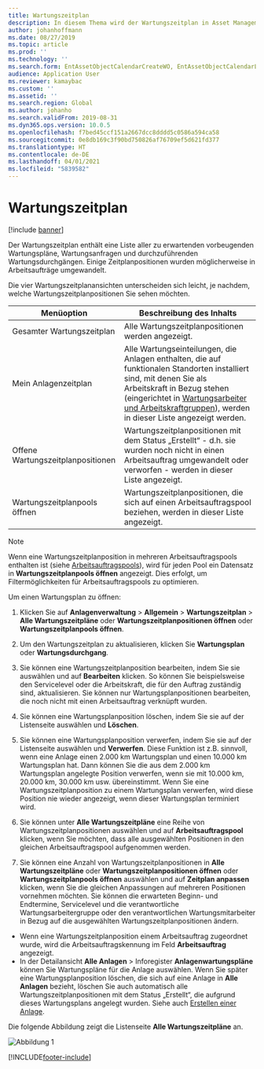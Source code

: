 ```yaml
---
title: Wartungszeitplan
description: In diesem Thema wird der Wartungszeitplan in Asset Management erläutert.
author: johanhoffmann
ms.date: 08/27/2019
ms.topic: article
ms.prod: ''
ms.technology: ''
ms.search.form: EntAssetObjectCalendarCreateWO, EntAssetObjectCalendarListPagePoolsOpen, EntAssetObjectCalendarListPage, EntAssetObjectCalendarListPagePreviewPart, EntAssetObjectCalendarEdit, EntAssetObjectCalendarAdjust, EntAssetObjectCalendarDiscard, EntAssetObjectCalendarInfoPart
audience: Application User
ms.reviewer: kamaybac
ms.custom: ''
ms.assetid: ''
ms.search.region: Global
ms.author: johanho
ms.search.validFrom: 2019-08-31
ms.dyn365.ops.version: 10.0.5
ms.openlocfilehash: f7bed45ccf151a2667dcc8dddd5c0586a594ca58
ms.sourcegitcommit: 0e8db169c3f90bd750826af76709ef5d621fd377
ms.translationtype: HT
ms.contentlocale: de-DE
ms.lasthandoff: 04/01/2021
ms.locfileid: "5839582"
---
```

# <a name="maintenance-schedule"></a>Wartungszeitplan

[!include [banner](../../includes/banner.md)]

 

Der Wartungszeitplan enthält eine Liste aller zu erwartenden vorbeugenden Wartungspläne, Wartungsanfragen und durchzuführenden Wartungsdurchgängen. Einige Zeitplanpositionen wurden möglicherweise in Arbeitsaufträge umgewandelt.

Die vier Wartungszeitplanansichten unterscheiden sich leicht, je nachdem, welche Wartungszeitplanpositionen Sie sehen möchten.

| Menüoption                  | Beschreibung des Inhalts                                                                                                                                             |
|----------------------------|----------------------------------------------------------------------------------------------------------------------------------------------------------------------------------------------|
| Gesamter Wartungszeitplan       | Alle Wartungszeitplanpositionen werden angezeigt.     |
| Mein Anlagenzeitplan        | Alle Wartungseinteilungen, die Anlagen enthalten, die auf funktionalen Standorten installiert sind, mit denen Sie als Arbeitskraft in Bezug stehen (eingerichtet in [Wartungsarbeiter und Arbeitskraftgruppen](../setup-for-objects/workers-and-worker-groups.md)), werden in dieser Liste angezeigt werden. |
| Offene Wartungszeitplanpositionen | Wartungszeitplanpositionen mit dem Status „Erstellt“ - d.h. sie wurden noch nicht in einen Arbeitsauftrag umgewandelt oder verworfen - werden in dieser Liste angezeigt.                                            |
| Wartungszeitplanpools öffnen | Wartungszeitplanpositionen, die sich auf einen Arbeitsauftragspool beziehen, werden in dieser Liste angezeigt.                                                                                                                  |

>[!NOTE]
>Wenn eine Wartungszeitplanposition in mehreren Arbeitsauftragspools enthalten ist (siehe [Arbeitsauftragspools](../work-orders/work-order-pools.md)), wird für jeden Pool ein Datensatz in **Wartungszeitplanpools öffnen** angezeigt. Dies erfolgt, um Filtermöglichkeiten für Arbeitsauftragspools zu optimieren.

Um einen Wartungsplan zu öffnen:

1. Klicken Sie auf **Anlagenverwaltung** > **Allgemein** > **Wartungszeitplan** > **Alle Wartungszeitpläne** oder **Wartungszeitplanpositionen öffnen** oder **Wartungszeitplanpools öffnen**.

2. Um den Wartungszeitplan zu aktualisieren, klicken Sie **Wartungsplan** oder **Wartungsdurchgang**. 

3. Sie können eine Wartungszeitplanposition bearbeiten, indem Sie sie auswählen und auf **Bearbeiten** klicken. So können Sie beispielsweise den Servicelevel oder die Arbeitskraft, die für den Auftrag zuständig sind, aktualisieren. Sie können nur Wartungsplanpositionen bearbeiten, die noch nicht mit einen Arbeitsauftrag verknüpft wurden.

4. Sie können eine Wartungsplanposition löschen, indem Sie sie auf der Listenseite auswählen und **Löschen**.

5. Sie können eine Wartungsplanposition verwerfen, indem Sie sie auf der Listenseite auswählen und **Verwerfen**. Diese Funktion ist z.B. sinnvoll, wenn eine Anlage einen 2.000 km Wartungsplan und einen 10.000 km Wartungsplan hat. Dann können Sie die aus dem 2.000 km Wartungsplan angelegte Position verwerfen, wenn sie mit 10.000 km, 20.000 km, 30.000 km usw. übereinstimmt. Wenn Sie eine Wartungszeitplanposition zu einem Wartungsplan verwerfen, wird diese Position nie wieder angezeigt, wenn dieser Wartungsplan terminiert wird.

6. Sie können unter **Alle Wartungszeitpläne** eine Reihe von Wartungszeitplanpositionen auswählen und auf **Arbeitsauftragspool** klicken, wenn Sie möchten, dass alle ausgewählten Positionen in den gleichen Arbeitsauftragspool aufgenommen werden.

7. Sie können eine Anzahl von Wartungszeitplanpositionen in **Alle Wartungszeitpläne** oder **Wartungszeitplanpositionen öffnen** oder **Wartungszeitplanpools öffnen** auswählen und auf **Zeitplan anpassen** klicken, wenn Sie die gleichen Anpassungen auf mehreren Positionen vornehmen möchten. Sie können die erwarteten Beginn- und Endtermine, Servicelevel und die verantwortliche Wartungsarbeitergruppe oder den verantwortlichen Wartungsmitarbeiter in Bezug auf die ausgewählten Wartungszeitplanpositionen ändern.

- Wenn eine Wartungszeitplanposition einem Arbeitsauftrag zugeordnet wurde, wird die Arbeitsauftragskennung im Feld **Arbeitsauftrag** angezeigt.  
- In der Detailansicht **Alle Anlagen** > Inforegister **Anlagenwartungspläne** können Sie Wartungspläne für die Anlage auswählen. Wenn Sie später eine Wartungsplanposition löschen, die sich auf eine Anlage in **Alle Anlagen** bezieht, löschen Sie auch automatisch alle Wartungszeitplanpositionen mit dem Status „Erstellt“, die aufgrund dieses Wartungsplans angelegt wurden. Siehe auch [Erstellen einer Anlage](../objects/create-an-object.md).

Die folgende Abbildung zeigt die Listenseite **Alle Wartungszeitpläne** an.

![Abbildung 1](media/16-preventive-maintenance.png)



[!INCLUDE[footer-include](../../../includes/footer-banner.md)]